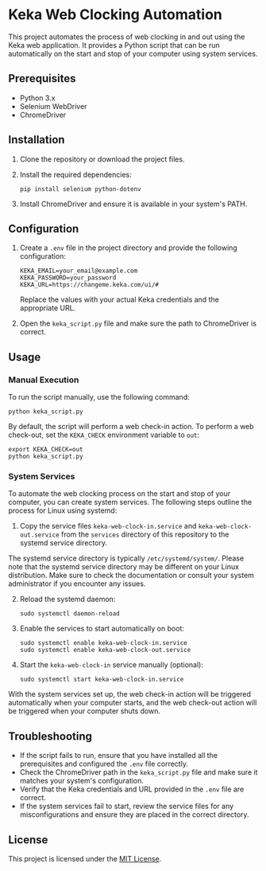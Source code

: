 # Keka Web Clocking Automation

This project automates the process of web clocking in and out using the Keka web application. It provides a Python script that can be run automatically on the start and stop of your computer using system services.

## Prerequisites

- Python 3.x
- Selenium WebDriver
- ChromeDriver

## Installation

1. Clone the repository or download the project files.

2. Install the required dependencies:
   ```
   pip install selenium python-dotenv
   ```

3. Install ChromeDriver and ensure it is available in your system's PATH.

## Configuration

1. Create a `.env` file in the project directory and provide the following configuration:
   ```
   KEKA_EMAIL=your_email@example.com
   KEKA_PASSWORD=your_password
   KEKA_URL=https://changeme.keka.com/ui/#
   ```
   Replace the values with your actual Keka credentials and the appropriate URL.

2. Open the `keka_script.py` file and make sure the path to ChromeDriver is correct.

## Usage

### Manual Execution

To run the script manually, use the following command:
```
python keka_script.py
```

By default, the script will perform a web check-in action. To perform a web check-out, set the `KEKA_CHECK` environment variable to `out`:
```
export KEKA_CHECK=out
python keka_script.py
```

### System Services

To automate the web clocking process on the start and stop of your computer, you can create system services. The following steps outline the process for Linux using systemd:

1. Copy the service files `keka-web-clock-in.service` and `keka-web-clock-out.service` from the `services` directory of this repository to the systemd service directory. 

The systemd service directory is typically `/etc/systemd/system/`. Please note that the systemd service directory may be different on your Linux distribution. Make sure to check the documentation or consult your system administrator if you encounter any issues.


2. Reload the systemd daemon:
   ```
   sudo systemctl daemon-reload
   ```

3. Enable the services to start automatically on boot:
   ```
   sudo systemctl enable keka-web-clock-in.service
   sudo systemctl enable keka-web-clock-out.service
   ```

4. Start the `keka-web-clock-in` service manually (optional):
   ```
   sudo systemctl start keka-web-clock-in.service
   ```

With the system services set up, the web check-in action will be triggered automatically when your computer starts, and the web check-out action will be triggered when your computer shuts down.

## Troubleshooting

- If the script fails to run, ensure that you have installed all the prerequisites and configured the `.env` file correctly.
- Check the ChromeDriver path in the `keka_script.py` file and make sure it matches your system's configuration.
- Verify that the Keka credentials and URL provided in the `.env` file are correct.
- If the system services fail to start, review the service files for any misconfigurations and ensure they are placed in the correct directory.

## License

This project is licensed under the [MIT License](LICENSE).
